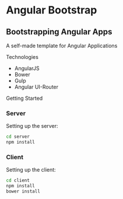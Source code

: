 # Angular Bootstrap
## Bootstrapping Angular Apps

A self-made template for Angular Applications

Technologies
- AngularJS
- Bower
- Gulp
- Angular UI-Router

Getting Started

### Server
Setting up the server:

```bash
cd server
npm install
```

### Client
Setting up the client:

```bash
cd client
npm install
bower install
```